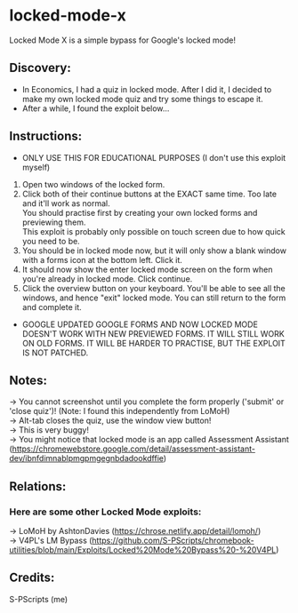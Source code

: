 # locked-mode-x
Locked Mode X is a simple bypass for Google's locked mode!

## Discovery:
- In Economics, I had a quiz in locked mode. After I did it, I decided to make my own locked mode quiz and try some things to escape it.
- After a while, I found the exploit below...

## Instructions:
- ONLY USE THIS FOR EDUCATIONAL PURPOSES (I don't use this exploit myself)
  
1. Open two windows of the locked form.
2. Click both of their continue buttons at the EXACT same time. Too late and it'll work as normal. <br>
   You should practise first by creating your own locked forms and previewing them. <br>
   This exploit is probably only possible on touch screen due to how quick you need to be. <br>
4. You should be in locked mode now, but it will only show a blank window with a forms icon at the bottom left. Click it.
5. It should now show the enter locked mode screen on the form when you're already in locked mode. Click continue.
6. Click the overview button on your keyboard. You'll be able to see all the windows, and hence "exit" locked mode. You can still return to the form and complete it.

- GOOGLE UPDATED GOOGLE FORMS AND NOW LOCKED MODE DOESN'T WORK WITH NEW PREVIEWED FORMS. IT WILL STILL WORK ON OLD FORMS. IT WILL BE HARDER TO PRACTISE, BUT THE EXPLOIT IS NOT PATCHED. <br> 

## Notes:
-> You cannot screenshot until you complete the form properly ('submit' or 'close quiz')! (Note: I found this independently from LoMoH) <br>
-> Alt-tab closes the quiz, use the window view button! <br>
-> This is very buggy! <br>
-> You might notice that locked mode is an app called Assessment Assistant (https://chromewebstore.google.com/detail/assessment-assistant-dev/ibnfdimnablpmgpmgegnbdadookdffie) <br>

## Relations:
### Here are some other Locked Mode exploits:
-> LoMoH by AshtonDavies (https://chrose.netlify.app/detail/lomoh/) <br>
-> V4PL's LM Bypass (https://github.com/S-PScripts/chromebook-utilities/blob/main/Exploits/Locked%20Mode%20Bypass%20-%20V4PL)

## Credits:
S-PScripts (me)
